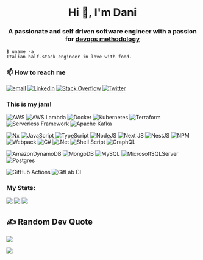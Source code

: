 <h1 align="center">Hi 👋, I'm Dani</h1>
<h3 align="center">A passionate and self driven software engineer with a passion for <a href="https://en.wikipedia.org/wiki/DevOps">devops methodology</a></h3>

```shell
$ uname -a
Italian half-stack engineer in love with food. 
```

### 📫 How to reach me
 [![email](https://img.shields.io/badge/@overbit-lightgrey?style=for-the-badge)](mailto:2861984+overbit@users.noreply.github.com)
 [![LinkedIn](https://img.shields.io/badge/LinkedIn-%230077B5.svg?style=for-the-badge&logo=linkedin&logoColor=white)](https://linkedin.com/in/danieleiasella) 
 [![Stack Overflow](https://img.shields.io/badge/-Stackoverflow-FE7A16?style=for-the-badge&logo=stack-overflow&logoColor=white)](https://stackoverflow.com/users/13328183) 
 [![Twitter](https://img.shields.io/badge/Twitter-%231DA1F2.svg?style=for-the-badge&logo=Twitter&logoColor=white)](https://twitter.com/ov3rbit) 

### This is my jam!
![AWS](https://img.shields.io/badge/Amazon%20AWS-232F3E.svg?style=for-the-badge&logo=Amazon-AWS&logoColor=orange) 
![AWS Lambda](https://img.shields.io/badge/AWS%20Lambda-FF9900.svg?style=for-the-badge&logo=AWS-Lambda&logoColor=white) 
![Docker](https://img.shields.io/badge/docker-%230db7ed.svg?style=for-the-badge&logo=docker&logoColor=white) 
![Kubernetes](https://img.shields.io/badge/kubernetes-%23326ce5.svg?style=for-the-badge&logo=kubernetes&logoColor=white) 
![Terraform](https://img.shields.io/badge/terraform-%235835CC.svg?style=for-the-badge&logo=terraform&logoColor=white) 
![Serverless Framework](https://img.shields.io/badge/Serverless-FD5750.svg?style=for-the-badge&logo=Serverless&logoColor=white) 
![Apache Kafka](https://img.shields.io/badge/Apache%20Kafka-231F20.svg?style=for-the-badge&logo=Apache-Kafka&logoColor=cyan) 

![Nx](https://img.shields.io/badge/nx-143055?style=for-the-badge&logo=nx&logoColor=white) 
![JavaScript](https://img.shields.io/badge/javascript-%23323330.svg?style=for-the-badge&logo=javascript&logoColor=%23F7DF1E) 
![TypeScript](https://img.shields.io/badge/typescript-%23007ACC.svg?style=for-the-badge&logo=typescript&logoColor=white) 
![NodeJS](https://img.shields.io/badge/node.js-6DA55F?style=for-the-badge&logo=node.js&logoColor=white) 
![Next JS](https://img.shields.io/badge/Next-black?style=for-the-badge&logo=next.js&logoColor=white) 
![NestJS](https://img.shields.io/badge/nestjs-%23E0234E.svg?style=for-the-badge&logo=nestjs&logoColor=white) 
![NPM](https://img.shields.io/badge/NPM-%23CB3837.svg?style=for-the-badge&logo=npm&logoColor=white) 
![Webpack](https://img.shields.io/badge/webpack-%238DD6F9.svg?style=for-the-badge&logo=webpack&logoColor=black) 
![C#](https://img.shields.io/badge/c%23-%23239120.svg?style=for-the-badge&logo=c-sharp&logoColor=white) 
![.Net](https://img.shields.io/badge/.NET-5C2D91?style=for-the-badge&logo=.net&logoColor=white) 
![Shell Script](https://img.shields.io/badge/shell_script-%23121011.svg?style=for-the-badge&logo=gnu-bash&logoColor=green) 
![GraphQL](https://img.shields.io/badge/-GraphQL-E10098?style=for-the-badge&logo=graphql&logoColor=white) 

![AmazonDynamoDB](https://img.shields.io/badge/Amazon%20DynamoDB-4053D6?style=for-the-badge&logo=Amazon%20DynamoDB&logoColor=white) 
![MongoDB](https://img.shields.io/badge/MongoDB-%234ea94b.svg?style=for-the-badge&logo=mongodb&logoColor=white) 
![MySQL](https://img.shields.io/badge/mysql-%2300f.svg?style=for-the-badge&logo=mysql&logoColor=white) 
![MicrosoftSQLServer](https://img.shields.io/badge/Microsoft%20SQL%20Sever-CC2927?style=for-the-badge&logo=microsoft%20sql%20server&logoColor=white) 
![Postgres](https://img.shields.io/badge/postgres-%23316192.svg?style=for-the-badge&logo=postgresql&logoColor=white) 

![GitHub Actions](https://img.shields.io/badge/github%20actions-%232671E5.svg?style=for-the-badge&logo=githubactions&logoColor=white) 
![GitLab CI](https://img.shields.io/badge/gitlab%20ci-%23181717.svg?style=for-the-badge&logo=gitlab&logoColor=orange) 

### My Stats:
![](https://github-readme-stats.vercel.app/api?username=overbit&theme=gotham&hide_border=false&include_all_commits=true&count_private=true)
![](https://github-readme-streak-stats.herokuapp.com/?user=overbit&theme=gotham&hide_border=false)
![](https://github-readme-stats.vercel.app/api/top-langs/?username=overbit&theme=gotham&hide_border=false&include_all_commits=true&count_private=true&layout=compact)

<!--
## 🏆 GitHub Trophies
![](https://github-profile-trophy.vercel.app/?username=overbit&theme=darkhub&no-frame=false&no-bg=false&margin-w=4)
--> 
## ✍️ Random Dev Quote
![](https://quotes-github-readme.vercel.app/api?type=horizontal&theme=radical)

<!-- Proudly created with GPRM ( https://gprm.itsvg.in ) -->
[![](https://visitcount.itsvg.in/api?id=overbit&icon=0&color=3)](https://visitcount.itsvg.in)

